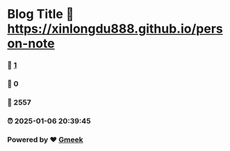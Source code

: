 # Blog Title :link: https://xinlongdu888.github.io/person-note 
### :page_facing_up: [1](https://xinlongdu888.github.io/person-note/tag.html) 
### :speech_balloon: 0 
### :hibiscus: 2557 
### :alarm_clock: 2025-01-06 20:39:45 
### Powered by :heart: [Gmeek](https://github.com/Meekdai/Gmeek)
